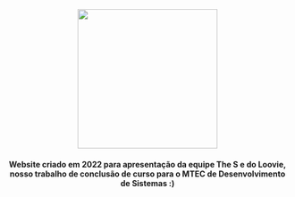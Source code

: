 <div align="center">
  <img src="https://limiyama.github.io/loovie_the-s/img/playtcc.png" width="250px">
  <br>
  <h4> Website criado em 2022 para apresentação da equipe The S e do Loovie, nosso trabalho de conclusão de curso para o MTEC de Desenvolvimento de Sistemas :) </h4>
</div>
